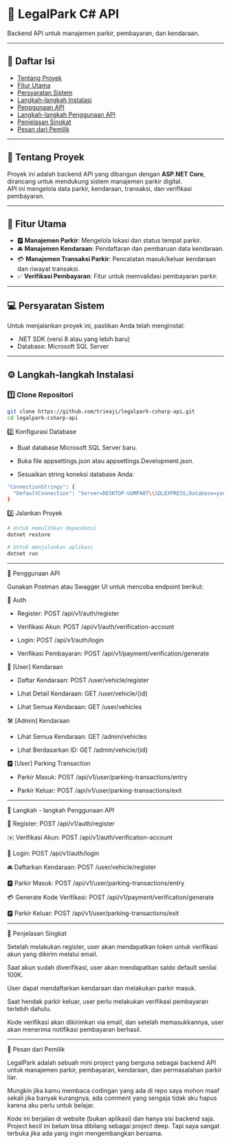 # 🚗 LegalPark C# API  

Backend API untuk manajemen parkir, pembayaran, dan kendaraan.  

---

## 📑 Daftar Isi
- [Tentang Proyek](#-tentang-proyek)
- [Fitur Utama](#-fitur-utama)
- [Persyaratan Sistem](#-persyaratan-sistem)
- [Langkah-langkah Instalasi](#-langkah-langkah-instalasi)
- [Penggunaan API](#-penggunaan-api)
- [Langkah-langkah Penggunaan API](#-langkah--langkah-penggunaan-api)
- [Penjelasan Singkat](#-penjelasan-singkat)
- [Pesan dari Pemilik](#-pesan-dari-pemilik)

---

## 📖 Tentang Proyek  
Proyek ini adalah backend API yang dibangun dengan **ASP.NET Core**, dirancang untuk mendukung sistem manajemen parkir digital.  
API ini mengelola data parkir, kendaraan, transaksi, dan verifikasi pembayaran.  

---

## 🌟 Fitur Utama  
- 🅿️ **Manajemen Parkir**: Mengelola lokasi dan status tempat parkir.  
- 🚘 **Manajemen Kendaraan**: Pendaftaran dan pembaruan data kendaraan.  
- 💳 **Manajemen Transaksi Parkir**: Pencatatan masuk/keluar kendaraan dan riwayat transaksi.  
- ✅ **Verifikasi Pembayaran**: Fitur untuk memvalidasi pembayaran parkir.  

---

## 💻 Persyaratan Sistem  
Untuk menjalankan proyek ini, pastikan Anda telah menginstal:
- .NET SDK (versi 8 atau yang lebih baru)
- Database: Microsoft SQL Server  

---

## ⚙️ Langkah-langkah Instalasi  

### 1️⃣ Clone Repositori  
```bash
git clone https://github.com/trieaji/legalpark-csharp-api.git
cd legalpark-csharp-api
```

2️⃣ Konfigurasi Database

- Buat database Microsoft SQL Server baru.

- Buka file appsettings.json atau appsettings.Development.json.

- Sesuaikan string koneksi database Anda:
```bash
"ConnectionStrings": {
  "DefaultConnection": "Server=DESKTOP-UUMPA8T\\SQLEXPRESS;Database=yourdb;User ID=yourid;Password=yourpassword;TrustServerCertificate=True;"
}
```

3️⃣ Jalankan Proyek
```bash
# Untuk memulihkan dependensi
dotnet restore

# Untuk menjalankan aplikasi
dotnet run
```

---

🔌 Penggunaan API

Gunakan Postman atau Swagger UI untuk mencoba endpoint berikut:

🔑 Auth

- Register: POST /api/v1/auth/register

- Verifikasi Akun: POST /api/v1/auth/verification-account

- Login: POST /api/v1/auth/login

- Verifikasi Pembayaran: POST /api/v1/payment/verification/generate

🚗 [User] Kendaraan

- Daftar Kendaraan: POST /user/vehicle/register

- Lihat Detail Kendaraan: GET /user/vehicle/{id}

- Lihat Semua Kendaraan: GET /user/vehicles

🛠️ [Admin] Kendaraan

- Lihat Semua Kendaraan: GET /admin/vehicles

- Lihat Berdasarkan ID: GET /admin/vehicle/{id}

🅿️ [User] Parking Transaction

- Parkir Masuk: POST /api/v1/user/parking-transactions/entry

- Parkir Keluar: POST /api/v1/user/parking-transactions/exit

---

📝 Langkah - langkah Penggunaan API

🔑 Register: POST /api/v1/auth/register

✉️ Verifikasi Akun: POST /api/v1/auth/verification-account

🔑 Login: POST /api/v1/auth/login

🚘 Daftarkan Kendaraan: POST /user/vehicle/register

🅿️ Parkir Masuk: POST /api/v1/user/parking-transactions/entry

💳 Generate Kode Verifikasi: POST /api/v1/payment/verification/generate

🅿️ Parkir Keluar: POST /api/v1/user/parking-transactions/exit

---

📜 Penjelasan Singkat

Setelah melakukan register, user akan mendapatkan token untuk verifikasi akun yang dikirim melalui email.

Saat akun sudah diverifikasi, user akan mendapatkan saldo default senilai 100K.

User dapat mendaftarkan kendaraan dan melakukan parkir masuk.

Saat hendak parkir keluar, user perlu melakukan verifikasi pembayaran terlebih dahulu.

Kode verifikasi akan dikirimkan via email, dan setelah memasukkannya, user akan menerima notifikasi pembayaran berhasil.

---

🙋 Pesan dari Pemilik

LegalPark adalah sebuah mini project yang berguna sebagai backend API untuk manajemen parkir, pembayaran, kendaraan, dan permasalahan parkir liar.

Mungkin jika kamu membaca codingan yang ada di repo saya mohon maaf sekali jika banyak kurangnya, ada comment yang sengaja tidak aku hapus karena aku perlu untuk belajar.

Kode ini berjalan di website (bukan aplikasi) dan hanya sisi backend saja.
Project kecil ini belum bisa dibilang sebagai project deep. Tapi saya sangat terbuka jika ada yang ingin mengembangkan bersama.
